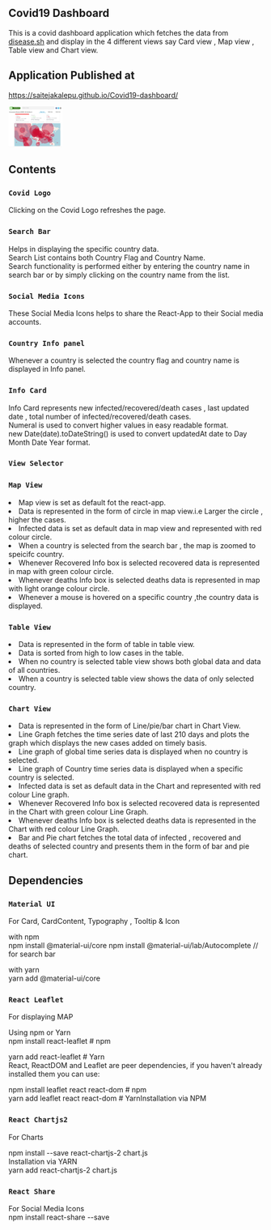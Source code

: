 ## Covid19 Dashboard 
This is a covid dashboard application which fetches the data from [disease.sh](https://disease.sh/docs/) and display in the 4 different views say Card view , Map view , Table view and Chart view.

## Application Published at 
https://saitejakalepu.github.io/Covid19-dashboard/

<img src="Capture_covid_dashboard.JPG" alt="covid dashboard screenshot" height="80" />

## Contents

### `Covid Logo`

Clicking on the Covid Logo refreshes the page.

### `Search Bar`

Helps in displaying the specific country data.<br />
Search List contains both Country Flag and Country Name.<br />
Search functionality is performed either by entering the country name in search bar or by simply clicking on the country name from the list.<br />

### `Social Media Icons`

These Social Media Icons helps to share the React-App to their Social media accounts.

### `Country Info panel`

Whenever a country is selected the country flag and country name is displayed in Info panel.

### `Info Card`
Info Card represents new infected/recovered/death cases , last updated date , total number of infected/recovered/death cases.<br />
Numeral is used to convert higher values in easy readable format.<br/>
new Date(date).toDateString() is used to convert updatedAt date to Day Month Date Year format.<br/>

### `View Selector`

### `Map View`
<li>Map view is set as default fot the react-app.</li>
<li>Data is represented in the form of circle in map view.i.e Larger the circle , higher the cases.</li>
<li>Infected data is set as default data in map view and represented with red colour circle.</li>
<li>When a country is selected from the search bar , the map is zoomed to speicifc country.</li>
<li>Whenever Recovered Info box is selected recovered data is represented in map with green colour circle.</li>
<li>Whenever deaths Info box is selected deaths data is represented in map with light orange colour circle.</li>
<li>Whenever a mouse is hovered on a specific country ,the country data is displayed.</li>

### `Table View`

<li>Data is represented in the form of table in table view.</li>
<li>Data is sorted from high to low cases in the table.</li>
<li>When no country is selected table view shows both global data and data of all countries.</li>
<li>When a country is selected table view shows the data of only selected country.</li>

### `Chart View`

<li>Data is represented in the form of Line/pie/bar chart in Chart View.</li>
<li>Line Graph fetches the time series date of last 210 days and plots the graph which displays the new cases added on timely basis.</li>
<li>Line graph of global time series data is displayed when no country is selected.</li>
<li>Line graph of Country time series data is displayed when a specific country is selected.</li>
<li>Infected data is set as default data in the Chart and represented with red colour Line graph.</li>
<li>Whenever Recovered Info box is selected recovered data is represented in the Chart with green colour Line Graph.</li>
<li>Whenever deaths Info box is selected deaths data is represented in the Chart with red colour Line Graph.</li>
<li>Bar and Pie chart fetches the total data of infected , recovered and deaths of selected country and presents them in the form of bar and pie chart.</li>

## Dependencies


### `Material UI `
For Card, CardContent, Typography , Tooltip & Icon  <br />

with npm<br />
npm install @material-ui/core
npm install @material-ui/lab/Autocomplete // for search bar

with yarn<br />
yarn add @material-ui/core


### `React Leaflet`
For displaying MAP

Using npm or Yarn<br />
npm install react-leaflet # npm <br />

yarn add react-leaflet # Yarn<br />
React, ReactDOM and Leaflet are peer dependencies, if you haven't already installed them you can use:<br />

npm install leaflet react react-dom # npm <br />
yarn add leaflet react react-dom # YarnInstallation via NPM<br />

### `React Chartjs2`
For Charts

npm install --save react-chartjs-2 chart.js<br />
Installation via YARN<br />
yarn add react-chartjs-2 chart.js<br />


### `React Share`
For Social Media Icons<br />
npm install react-share --save<br />


